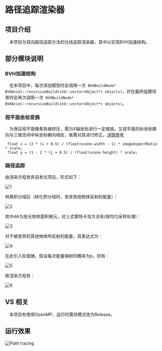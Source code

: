 # 路径追踪渲染器

## 项目介绍

&#8194;&#8194;本项目为双向路径追踪方法的光线追踪渲染器，其中以实现BVH加速结构。

## 部分模块说明

### BVH加速结构

&#8194;&#8194;在本项目中，每次添加模型时会调用一次` BVHBuildNode* BVHAccel::recursiveBuild(std::vector<Object*> objects)`，并在最终组建场景时会再次调用一次` BVHBuildNode* BVHAccel::recursiveBuild(std::vector<Object*> objects)`。

### 视平面坐标变换

&#8194;&#8194;为保证视平面像素免被挤压，需为X轴坐标进行一定缩放。又视平面的纵坐标朝向与三维空间中纵坐标朝向相反，故需对其进行矫正。[详情参考](https://www.scratchapixel.com/lessons/3d-basic-rendering/ray-tracing-generating-camera-rays/generating-camera-rays)

```
 float x = (2 * (i + 0.5) / (float)scene.width - 1) * imageAspectRatio * scale;
 float y = (1 - 2 * (j + 0.5) / (float)scene.height) * scale;
```
### 路径追踪

由渲染方程舍弃自发光项后，形式如下：

![1](https://dm2305files.storage.live.com/y4mD4JJ3hd_tVn4HnbTVAcRx1Q8YNd-2Dh9RlnWPnXlbSWk5k6PFucNpFwh5IbUaBmDLQqU-LH5kClJOaNOJeArtHwXM3JH7a3rvtjbk0oF1T6AARgbUizwOMwPqe65j2m-AyUNitz_ggD3BldzZh1kRL6RXBTeNo_Hk9HA5LYi28GwNIE0eAxBNoW6fGHMMHQz?width=3918&height=531&cropmode=none)

转换积分域后（转化积分域时，舍弃其他物体反射的能量）：

![2](https://dm2305files.storage.live.com/y4myZhxRL6vYHCCN5dm5nSVArXK1qUGAaKTbXP9fRGS5Ey_90b4ygYOUlPcP-t7BSIBX26dyoy6H4bKnI3MRl3NFTn1YQjpugZZj93josxCH1c_848bXlvefp5S4R7Vt_PCXu_WKqam_i5jX-MXWTXgjI3TYDmy0U0FNoGESkA6Ez2wuYXdmdtbTlBiRCTE0bEm?width=3930&height=509&cropmode=none)

其中dA为发光物体面积微元，对上式蒙特卡洛方法有(按均匀采样处理)：

![3](https://dm2305files.storage.live.com/y4mWt_0-QXGR26cHQ8aPlfCiL_0DRkyQFs4bxCSfJ06CDCta-WjSCnN0BJPheSnj7ezDWiJz_7gnnybIJYE9wMH0T_8dwYZt4lDUkMPsc2mWe102n2foCsvvEnpRgpPu6amfLNbBxDlq5flIjJLoGpQ_sFLYXvRJrlXziMpJ51uYGcate49aYlK8tDKox3GGxiD?width=3930&height=491&cropmode=none)

对于被舍弃的其他物体所反射的能量，其表达式为：

![4](https://dm2305files.storage.live.com/y4m9vAIkskTm21i2qH0ogEbWSGnbg6Zi4VLOpg3z00og9l66sYP5EeIClOcid-Mk4QyLGrvdltZyw0n4_dsGuNwhCU2HosHt0DEoTdDHSP6zaz5i3dq_akt3lZmAcEhqz4El0O2QCG5L7VfwzC8CKXGxyVau91r2BvmOAK0fqvcuaUWWzxmNBnoCneuIluC-u_M?width=3920&height=537&cropmode=none)

在此引入轮盘赌，假设每次能量弹射的概率为p，则有：

![5](https://dm2305files.storage.live.com/y4mUJqAXxwAoCaXk9-i_CT_LPdPAQHOFUevCUA6Fkpk0Vs9CL7SIWjE-jkWFiivCR4SrxCAa958GjB28jO2tYGYpBxeTU4mIaif8BKulxmTRvcdYxdXvCykARbjvbN8NRqpIohc3K-vVVbfR3ycvhALbasKiwUp-0R6TfRyZopr_ZvaqWmZUWn5vGEKOz0Y48g2?width=3933&height=569&cropmode=none)

故渲染方程有：

![6](https://dm2305files.storage.live.com/y4m7PjjqQ7iy3SSvu9HyHHvG5SHkVthAppky9q78Re0XKfZyNZ6fwC8vumILB-3Dv_WiWhf0zGYP8TyyWyZvzaYmyB4zV-0pDROZr7ucXKTHC05dXzOJS5bxQirXqOP9mE0f4_qb8Ju1CkGBC0knusHjcJVxhTqERGhOFtxjNdOHyw3aeAWdG9JBOKldJygX4B6?width=3906&height=367&cropmode=none)

## VS 相关

&#8194;&#8194;本项目有使用OpenMP，运行时需将模式改为Release。

## 运行效果

![Path tracing](https://dm2305files.storage.live.com/y4mu2bVD7-jh-3nyLn9DzWGQ06wUBwgu2inWwCo-q4OURCcj5zja7arir5pZ6wP-0cvMPrqL8TrO-0COo81SzvXOWo4Z0W2yy1Q8dK7Vi23cbZNeQe5uszB276K4e5bk3-J9sCuXApesiTQOXfylDpL3p5Vrw9BNiV1lhVeKLFOySq0QT3CyQevlassrjnIU1ID?width=660&height=653&cropmode=none)
